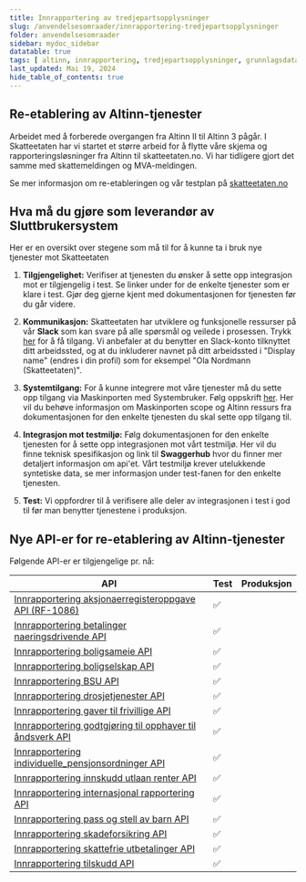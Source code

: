 ```yaml
---
title: Innrapportering av tredjepartsopplysninger
slug: /anvendelsesomraader/innrapportering-tredjepartsopplysninger
folder: anvendelsesomraader
sidebar: mydoc_sidebar
datatable: true
tags: [ altinn, innrapportering, tredjepartsopplysninger, grunnlagsdata ]
last_updated: Mai 19, 2024
hide_table_of_contents: true
---
```


## Re-etablering av Altinn-tjenester

Arbeidet med å forberede overgangen fra Altinn II til Altinn 3 pågår. I Skatteetaten har vi startet et større arbeid for
å flytte våre skjema og rapporteringsløsninger fra Altinn til skatteetaten.no. Vi har tidligere gjort det samme med
skattemeldingen og MVA-meldingen.

Se mer informasjon om re-etableringen og vår testplan
på [skatteetaten.no](https://www.skatteetaten.no/bedrift-og-organisasjon/reetableringaltinn/)

## Hva må du gjøre som leverandør av Sluttbrukersystem

Her er en oversikt over stegene som må til for å kunne ta i bruk nye tjenester mot Skatteetaten

1. **Tilgjengelighet:** Verifiser at tjenesten du ønsker å sette opp integrasjon mot er tilgjengelig i test. Se linker under for de enkelte tjenester som er klare i test.
   Gjør deg gjerne kjent med dokumentasjonen for tjenesten før du går videre.

2. **Kommunikasjon:** Skatteetaten har utviklere og funksjonelle ressurser på vår **Slack** som kan svare på alle spørsmål og veilede i prosessen.
   Trykk [her](https://join.slack.com/t/skatteetaten/shared_invite/zt-2yvnsfetg-yuDEBJkcuj5n8KSyZi9yBg) for å få tilgang.
   Vi anbefaler at du benytter en Slack-konto tilknyttet ditt arbeidssted, og at du inkluderer navnet på ditt arbeidssted i "Display name" (endres i din profil) som for eksempel "Ola Nordmann (Skatteetaten)".

3. **Systemtilgang:** For å kunne integrere mot våre tjenester må du sette opp tilgang via Maskinporten med Systembruker. Følg oppskrift [her](../om/systembruker.md).
   Her vil du behøve informasjon om Maskinporten scope og Altinn ressurs fra dokumentasjonen for den enkelte tjenesten du skal sette opp tilgang til.

4. **Integrasjon mot testmiljø:** Følg dokumentasjonen for den enkelte tjenesten for å sette opp integrasjonen mot vårt testmiljø. Her vil du finne teknisk spesifikasjon og link til **Swaggerhub** hvor du finner mer detaljert informasjon om api'et.
   Vårt testmiljø krever utelukkende syntetiske data, se mer informasjon under test-fanen for den enkelte tjenesten.

5. **Test:** Vi oppfordrer til å verifisere alle deler av integrasjonen i test i god til før man benytter tjenestene i produksjon.


## Nye API-er for re-etablering av Altinn-tjenester

Følgende API-er er tilgjengelige pr. nå:

| API                                                                                                           | Test               | Produksjon |
|---------------------------------------------------------------------------------------------------------------|--------------------|------------|
| [Innrapportering aksjonaerregisteroppgave API (RF-1086)](../api/innrapportering-aksjonaerregisteroppgave.md)  | :white_check_mark: |            |
| [Innrapportering betalinger naeringsdrivende API](../api/innrapportering-betalingernaeringsdrivende.md)       | :white_check_mark: |            |
| [Innrapportering boligsameie API](../api/innrapportering-boligsameie.md)                                      | :white_check_mark: |            |
| [Innrapportering boligselskap API](../api/innrapportering-boligselskap.md)                                    | :white_check_mark: |            |
| [Innrapportering BSU API](../api/innrapportering-bsu.md)                                                      | :white_check_mark: |            |
| [Innrapportering drosjetjenester API](../api/innrapportering-drosjetjenester.md)                              | :white_check_mark: |            |
| [Innrapportering gaver til frivillige API](../api/innrapportering-gavertilfrivillige.md)                      | :white_check_mark: |            |
| [Innrapportering godtgjøring til opphaver til åndsverk API](../api/innrapportering-aandsverk.md)              | :white_check_mark: |            |
| [Innrapportering individuelle_pensjonsordninger API](../api/innrapportering-individuellepensjonsordninger.md) | :white_check_mark: |            |
| [Innrapportering innskudd utlaan renter API](../api/innrapportering-innskuddutlaanrenter.md)                  | :white_check_mark: |            |
| [Innrapportering internasjonal rapportering API](../api/innrapportering-internasjonalrapportering.md)         | :white_check_mark: |            |
| [Innrapportering pass og stell av barn API](../api/innrapportering-passogstell.md)                            | :white_check_mark: |            |
| [Innrapportering skadeforsikring API](../api/innrapportering-skadeforsikring.md)                              | :white_check_mark: |            |
| [Innrapportering skattefrie utbetalinger API](../api/innrapportering-skattefrieutbetalinger.md)               | :white_check_mark: |            |
| [Innrapportering tilskudd API](../api/innrapportering-tilskudd.md)                                            | :white_check_mark: |            |


